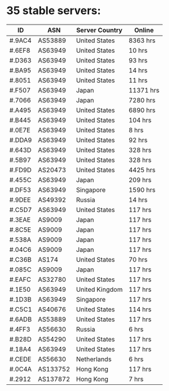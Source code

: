 # 35 stable servers:

| ID | ASN | Server Country | Online |
| ------ | ------ | ------ | ------ |
| #.9AC4 | AS53889 | United States | 8363 hrs |
| #.6EF8 | AS63949 | United States | 10 hrs |
| #.D363 | AS63949 | United States | 93 hrs |
| #.BA95 | AS63949 | United States | 14 hrs |
| #.8051 | AS63949 | United States | 11 hrs |
| #.F507 | AS63949 | Japan | 11371 hrs |
| #.7066 | AS63949 | Japan | 7280 hrs |
| #.A495 | AS63949 | United States | 6890 hrs |
| #.B445 | AS63949 | United States | 104 hrs |
| #.0E7E | AS63949 | United States | 8 hrs |
| #.DDA9 | AS63949 | United States | 92 hrs |
| #.643D | AS63949 | United States | 328 hrs |
| #.5B97 | AS63949 | United States | 328 hrs |
| #.FD9D | AS20473 | United States | 4425 hrs |
| #.455C | AS63949 | Japan | 209 hrs |
| #.DF53 | AS63949 | Singapore | 1590 hrs |
| #.9DEE | AS49392 | Russia | 14 hrs |
| #.C5D7 | AS63949 | United States | 117 hrs |
| #.3EAE | AS9009 | Japan | 117 hrs |
| #.8C5E | AS9009 | Japan | 117 hrs |
| #.538A | AS9009 | Japan | 117 hrs |
| #.04C6 | AS9009 | Japan | 117 hrs |
| #.C36B | AS174 | United States | 70 hrs |
| #.085C | AS9009 | Japan | 117 hrs |
| #.EAFC | AS32780 | United States | 117 hrs |
| #.1E50 | AS63949 | United Kingdom | 117 hrs |
| #.1D3B | AS63949 | Singapore | 117 hrs |
| #.C5C1 | AS40676 | United States | 114 hrs |
| #.6ADB | AS53889 | United States | 117 hrs |
| #.4FF3 | AS56630 | Russia | 6 hrs |
| #.B28D | AS54290 | United States | 117 hrs |
| #.18A4 | AS63949 | United States | 117 hrs |
| #.CEDE | AS56630 | Netherlands | 6 hrs |
| #.0C4A | AS133752 | Hong Kong | 117 hrs |
| #.2912 | AS137872 | Hong Kong | 7 hrs |

